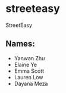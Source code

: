 # streeteasy
StreetEasy

## Names:
- Yanwan Zhu
- Elaine Ye
- Emma Scott
- Lauren Low
- Dayana Meza 

